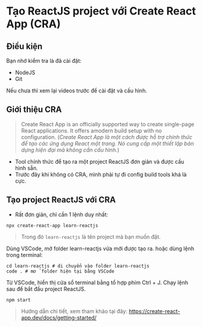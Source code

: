 # Tạo ReactJS project với Create React App (CRA)

## Điều kiện

Bạn nhớ kiểm tra là đã cài đặt:

-   NodeJS
-   Git

Nếu chưa thì xem lại videos trước để cài đặt và cấu hình.

## Giới thiệu CRA

> Create React App is an officially supported way to create single-page React applications. It offers amodern build setup with no configuration.
> (_Create React App là một cách được hỗ trợ chính thức để tạo các ứng dụng React một trang. Nó cung cấp một thiết lập bản dựng hiện đại mà không cần cấu hình._)

-   Tool chính thức để tạo ra một project ReactJS đơn giản và được cấu hình sẵn.
-   Trước đây khi không có CRA, mình phải tự đi config build tools khá là cực.

## Tạo project ReactJS với CRA

-   Rất đơn giản, chỉ cần 1 lệnh duy nhất:

```
npx create-react-app learn-reactjs
```

> Trong đó `learn-reactjs` là tên project mà bạn muốn đặt.

Dùng VSCode, mở folder learn-reactjs vừa mới được tạo ra.
hoặc dùng lệnh trong terminal:

```
cd learn-reactjs # di chuyển vào folder learn-reactjs
code . # mơ ̉ folder hiện tại bằng VSCode
```

Từ VSCode, hiển thị cửa sổ terminal bằng tổ hợp phím Ctrl + J. Chạy lệnh sau để bắt đầu project ReactJS.

```
npm start
```

> Hướng dẫn chi tiết, xem tham khảo tại đây: https://create-react-app.dev/docs/getting-started/
